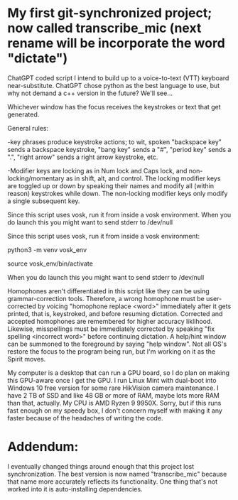 # My first git-synchronized project; now called transcribe_mic (next rename will be incorporate the word "dictate")

ChatGPT coded script I intend to build up to a voice-to-text (VTT) keyboard near-substitute. ChatGPT chose python as the best language to use, but why not demand a c++ version in the future? We'll see...

Whichever window has the focus receives the keystrokes or text that get generated.

General rules:

-key phrases produce keystroke actions; to wit, spoken "backspace key" sends a backspace keystroke, "bang key" sends a "#", "period key" sends a ".", "right arrow" sends a right arrow keystroke, etc.

-Modifier keys are locking as in Num lock and Caps lock, and non-locking/momentary as in shift, alt, and control. The locking modifier keys are toggled up or down by speaking their names and modify all (within reason) keystrokes while down. The non-locking modifier keys only modify a single subsequent key.

Since this script uses vosk, run it from inside a vosk environment. When you do launch this you might want to send stderr to /dev/null

Since this script uses vosk, run it from inside a vosk environment:

python3 -m venv vosk_env

source vosk_env/bin/activate

When you do launch this you might want to send stderr to /dev/null

Homophones aren't differentiated in this script like they can be using grammar-correction tools.  Therefore, a wrong homophone must be user-corrected by voicing "homophone replace \<word\>" immediately after it gets printed, that is, keystroked, and before resuming dictation.  Corrected and accepted homophones are remembered for higher accuracy liklihood. Likewise, misspellings must be immediately corrected by speaking "fix spelling \<incorrect word\>" before continuing dictation.  A help/hint window can be summoned to the foreground by saying "help window".  Not all OS's restore the focus to the program being run, but I'm working on it as the Spirit moves.

My computer is a desktop that can run a GPU board, so I do plan on making this GPU-aware once I get the GPU. I run Linux Mint with dual-boot into Windows 10 free version for some rare HikVision camera maintenance. I have 2 TB of SSD and like 48 GB or more of RAM, maybe lots more RAM than that, actually. My CPU is AMD Ryzen 9 9950X. Sorry, but if this runs fast enough on my speedy box, I don't concern myself with making it any faster because of the headaches of writing the code.

# Addendum:

I eventually changed things around enough that this project lost synchronization.  The best version is now named "transcribe_mic" because that name more accurately reflects its functionality.  One thing that's not worked into it is auto-installing dependencies.
